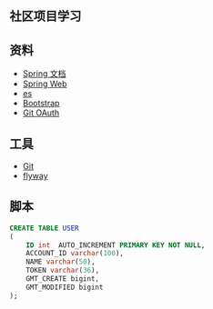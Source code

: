 ## 社区项目学习

## 资料
* [Spring 文档](https://spring.io/guides)
* [Spring Web](https://spring.io/guides/gs/serving-web-content/)
* [es](https://elasticsearch.cn/explore)
* [Bootstrap](https://v3.bootcss.com/components/) 
* [Git OAuth](https://developer.github.com/apps/building-oauth-apps/creating-an-oauth-app/)



## 工具
* [Git](https://git-scm.com/download)
* [flyway](https://flywaydb.org/getstarted/)

## 脚本
```sql
CREATE TABLE USER
(
    ID int  AUTO_INCREMENT PRIMARY KEY NOT NULL,
    ACCOUNT_ID varchar(100),
    NAME varchar(50),
    TOKEN varchar(36),
    GMT_CREATE bigint,
    GMT_MODIFIED bigint
);

```